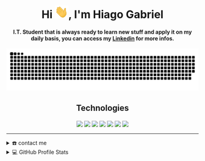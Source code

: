 <div align="center">
<h1 align="center">Hi <img width="35" src="https://github.com/1999AZZAR/1999AZZAR/blob/main/resources/img/waving.gif">, I'm Hiago Gabriel</h1>
<h4 align="center">I.T. Student that is always ready to learn new stuff and apply it on my daily basis, you can access my <a href="https://www.linkedin.com/in/hiago-gabriel-oliveira/" target="_blank">Linkedin</a> for more infos.</h4>
</div>

<div align="center">
  <a href="https://flowcv.me/hiago-gabriel">
  <img  src="https://github.com/1999AZZAR/1999AZZAR/blob/main/resources/img/grid-snake.svg"
       alt="snake" /></a>
</div>

<div align="center">
<h2 >
  
  **Technologies**
</h2>

<img  src="https://img.shields.io/badge/HTML5-E34F26?style=for-the-badge&logo=html5&logoColor=white">
<img  src="https://img.shields.io/badge/JavaScript-323330?style=for-the-badge&logo=javascript&logoColor=F7DF1E">
<img  src="https://img.shields.io/badge/CSS3-1572B6?style=for-the-badge&logo=css3&logoColor=white">
<img  src="https://img.shields.io/badge/Kotlin-0095D5?&style=for-the-badge&logo=kotlin&logoColor=white">
<img  src="https://img.shields.io/badge/Android-3DDC84?style=for-the-badge&logo=android&logoColor=white">
<img  src="https://img.shields.io/badge/GitHub-100000?style=for-the-badge&logo=github&logoColor=white">
<img  src="https://img.shields.io/badge/Google_Cloud-4285F4?style=for-the-badge&logo=google-cloud&logoColor=white">
</div>

-----
<details>
  <summary>☎️ contact me</summary>
<div>
  <samp>
    <h2 align="center">you can reach me by:</h2>
    <p align="center">
      <br/>
      <a href="https://www.linkedin.com/in/hiago-gabriel-oliveira/" target="blank"><img align="center"
         src="https://img.shields.io/badge/linkedin-%231DA1F2.svg?style=for-the-badge&logo=linkedin&logoColor=white"
         alt="azzar" height="30"/></a>
      <a href="mailto:hiagogabrieloliveira@gmail.com" target="blank"><img align="center"
         src="https://img.shields.io/badge/gmail-EA4335.svg?style=for-the-badge&logo=gmail&logoColor=white"
         alt="azzar" height="30"/></a>
    </p>
  <p align="center">
      <a href="https://www.instagram.com/hiago_dgk/" target="blank"><img align="center"
         src="https://img.shields.io/badge/instagram-%23E4405F.svg?style=for-the-badge&logo=Instagram&logoColor=white"
         alt="azzar" height="30"/></a>
      <a href="https://wa.me/+5511937457883" target="blank"><img align="center"
         src="https://img.shields.io/badge/whatsapp-4B7F1.svg?style=for-the-badge&logo=whatsapp&logoColor=white"
         alt="azzar" height="30"/></a>
      <br>
    </p>
  </samp>
</div>
</details>
  
<details> 
  <summary>💻 GitHub Profile Stats</summary>
  <div>
  <samp>
    <h2 align="center"> Github stats </h2>
      <br/>
    <details open>
  <summary><h3>Languages</h3></summary>
            <p align="center">
        <a href="https://github.com/HgGabriel">
          <img src="https://github-readme-stats.vercel.app/api/top-langs/?username=HgGabriel&langs_count=6&theme=gruvbox&layout=compact&hide_border=true"
          alt="HgGabriel :: overall Top Langs " /></a>
      </p>
        <p align="center">
          <a href="https://github.com/HgGabriel/">
          <img width="45%" src="https://github-profile-summary-cards.vercel.app/api/cards/repos-per-language?username=HgGabriel&theme=gruvbox&layout=compact&hide_border=true"
          alt="HgGabriel :: Top Langs by repo" />
          <img width="45%" src="https://github-profile-summary-cards.vercel.app/api/cards/most-commit-language?username=HgGabriel&theme=gruvbox&layout=compact&hide_border=true"
          alt="HgGabriel :: Top Langs by commit" />
          </a>
        </p>
</details>
    <details open>
  <summary><h3>stasistic</h3></summary>
        <p align="center">
          <a href="https://github.com/HgGabriel">
          <img width="49.5%" src="https://github-readme-stats.vercel.app/api?username=HgGabriel&show_icons=true&theme=gruvbox&hide_border=true" />
          <img width="49.5%" src="https://github-readme-streak-stats.herokuapp.com/?user=HgGabriel&theme=gruvbox&hide_border=true" />
          </a>
       </p>
     <br>
     </samp>
  </div>    
</details>
